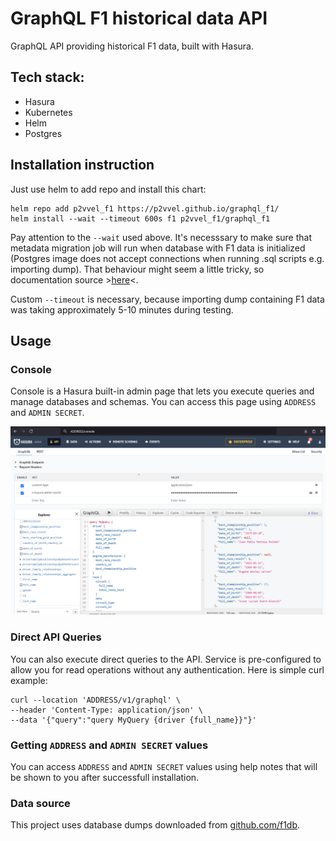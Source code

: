 # GraphQL F1 historical data API


GraphQL API providing historical F1 data, built with Hasura.

## Tech stack:
* Hasura
* Kubernetes
* Helm
* Postgres


## Installation instruction

Just use helm to add repo and install this chart:
```
helm repo add p2vvel_f1 https://p2vvel.github.io/graphql_f1/
helm install --wait --timeout 600s f1 p2vvel_f1/graphql_f1
```

Pay attention to the `--wait` used above. It's necesssary to make sure that metadata migration job will run when database with F1 data is initialized (Postgres image does not accept connections when running .sql scripts e.g. importing dump). That behaviour might seem a little tricky, so documentation source >[here](https://helm.sh/docs/intro/using_helm/#helpful-options-for-installupgraderollback)<.

Custom `--timeout` is necessary, because importing dump containing F1 data was taking approximately 5-10 minutes during testing.

## Usage

### Console

Console is a Hasura built-in admin page that lets you execute queries and manage databases and schemas. You can access this page using `ADDRESS` and `ADMIN SECRET`.

![alt text](docs/imgs/screen_console.png)

### Direct API Queries

You can also execute direct queries to the API. Service is pre-configured to allow you for read operations without any authentication. Here is simple curl example:

```
curl --location 'ADDRESS/v1/graphql' \
--header 'Content-Type: application/json' \
--data '{"query":"query MyQuery {driver {full_name}}"}'
```


### Getting `ADDRESS` and `ADMIN SECRET` values

You can access `ADDRESS` and `ADMIN SECRET` values using help notes that will be shown to you after successfull installation.


### Data source
This project uses database dumps downloaded from [github.com/f1db](https://github.com/f1db/f1db).
